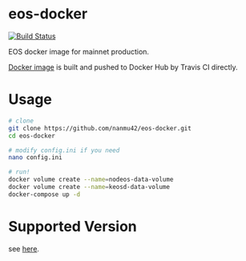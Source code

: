 # eos-docker

[![Build Status](https://travis-ci.org/nanmu42/eos-docker.svg?branch=master)](https://travis-ci.org/nanmu42/eos-docker)

EOS docker image for mainnet production.

[Docker image](https://hub.docker.com/r/nanmu42/eos/) is built and pushed to Docker Hub by Travis CI directly.

# Usage

```bash
# clone
git clone https://github.com/nanmu42/eos-docker.git
cd eos-docker

# modify config.ini if you need
nano config.ini

# run!
docker volume create --name=nodeos-data-volume
docker volume create --name=keosd-data-volume
docker-compose up -d
```

# Supported Version

see [here](https://github.com/nanmu42/eos-docker/tags).
